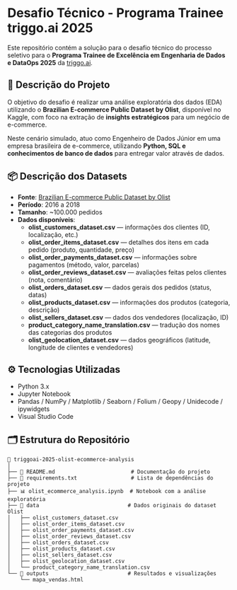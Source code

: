 # Desafio Técnico - Programa Trainee triggo.ai 2025

Este repositório contém a solução para o desafio técnico do processo seletivo para o **Programa Trainee de Excelência em Engenharia de Dados e DataOps 2025** da [triggo.ai](https://triggo.ai).

## 🧠 Descrição do Projeto

O objetivo do desafio é realizar uma análise exploratória dos dados (EDA) utilizando o **Brazilian E-commerce Public Dataset by Olist**, disponível no Kaggle, com foco na extração de **insights estratégicos** para um negócio de e-commerce.

Neste cenário simulado, atuo como Engenheiro de Dados Júnior em uma empresa brasileira de e-commerce, utilizando **Python, SQL e conhecimentos de banco de dados** para entregar valor através de dados.

## 📦 Descrição dos Datasets

- **Fonte**: [Brazilian E-commerce Public Dataset by Olist](https://www.kaggle.com/datasets/olistbr/brazilian-ecommerce)  
- **Período**: 2016 a 2018  
- **Tamanho**: ~100.000 pedidos  
- **Dados disponíveis**:  
  - **olist_customers_dataset.csv** — informações dos clientes (ID, localização, etc.)  
  - **olist_order_items_dataset.csv** — detalhes dos itens em cada pedido (produto, quantidade, preço)  
  - **olist_order_payments_dataset.csv** — informações sobre pagamentos (método, valor, parcelas)  
  - **olist_order_reviews_dataset.csv** — avaliações feitas pelos clientes (nota, comentário)  
  - **olist_orders_dataset.csv** — dados gerais dos pedidos (status, datas)  
  - **olist_products_dataset.csv** — informações dos produtos (categoria, descrição)  
  - **olist_sellers_dataset.csv** — dados dos vendedores (localização, ID)  
  - **product_category_name_translation.csv** — tradução dos nomes das categorias dos produtos  
  - **olist_geolocation_dataset.csv** — dados geográficos (latitude, longitude de clientes e vendedores)  

## ⚙️ Tecnologias Utilizadas

- Python 3.x  
- Jupyter Notebook  
- Pandas / NumPy / Matplotlib / Seaborn / Folium / Geopy / Unidecode / ipywidgets  
- Visual Studio Code  

## 🗂 Estrutura do Repositório

```plaintext
📁 triggoai-2025-olist-ecommerce-analysis
│
├── 📄 README.md                        # Documentação do projeto
├── 📄 requirements.txt                 # Lista de dependências do projeto
├── 📊 olist_ecommerce_analysis.ipynb  # Notebook com a análise exploratória
├── 📁 data                            # Dados originais do dataset Olist
│   ├── olist_customers_dataset.csv
│   ├── olist_order_items_dataset.csv
│   ├── olist_order_payments_dataset.csv
│   ├── olist_order_reviews_dataset.csv
│   ├── olist_orders_dataset.csv
│   ├── olist_products_dataset.csv
│   ├── olist_sellers_dataset.csv
│   ├── olist_geolocation_dataset.csv
│   └── product_category_name_translation.csv
└── 📁 outputs                         # Resultados e visualizações
    └── mapa_vendas.html
